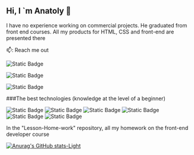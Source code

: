 ## Hi, I `m Anatoly 👋

I have no experience working on commercial projects. He graduated from front end courses.
All my products for HTML, CSS and front-end are presented there

📫: Reach me out

![Static Badge](https://img.shields.io/badge/Telegram-https%3A%2F%2Ft.me%2FToxaMixer-%23c2660a?style=flat&logo=telegram&logoColor=%230A66C2&logoSize=auto&link=https%3A%2F%2Ft.me%2FToxaMixer
)



![Static Badge](https://img.shields.io/badge/linkedin-www.linkedin.com%2Fin%2Fanatolykolokiets-%23c2660a?style=flat&logo=linkedin&logoColor=%230A66C2&logoSize=auto&link=https%3A%2F%2Fwww.linkedin.com%2Fin%2Fanatolykolokiets&link=link)


![Static Badge](https://img.shields.io/badge/Email-Anatoly_Kolomiets%40outlook.com-%23c2660a?style=flat&logo=email&logoColor=%230A66C2&logoSize=auto&link=%3Ca%20href%3D%22www.linkedin.com%2Fin%2Fanatolykolokiets%22%3E%3C%2Fa%3E)

###The best technologies (knowledge at the level of a beginner)

![Static Badge](https://img.shields.io/badge/HTML--%23c2660a?style=flat&logo=HTML&logoColor=%230A66C2&logoSize=auto)
![Static Badge](https://img.shields.io/badge/CSS--%23c2660a?style=flat&logo=HTML&logoColor=%230A66C2&logoSize=auto)
![Static Badge](https://img.shields.io/badge/JS--%23c2660a?style=flat&logo=HTML&logoColor=%230A66C2&logoSize=auto)
![Static Badge](https://img.shields.io/badge/TS--%23c2660a?style=flat&logo=HTML&logoColor=%230A66C2&logoSize=auto)
![Static Badge](https://img.shields.io/badge/ReactJS--%23c2660a?style=flat&logo=HTML&logoColor=%230A66C2&logoSize=auto)
![Static Badge](https://img.shields.io/badge/NextJS--%23c2660a?style=flat&logo=HTML&logoColor=%230A66C2&logoSize=auto)



In the "Lesson-Home-work" repository, all my homework on the front-end developer course

[![Anurag's GitHub stats-Light](https://github-readme-stats.vercel.app/api?username=Toxa1704&show_icons=true&theme=default#gh-light-mode-only)](https://github.com/anuraghazra/github-readme-stats#gh-light-mode-only)
